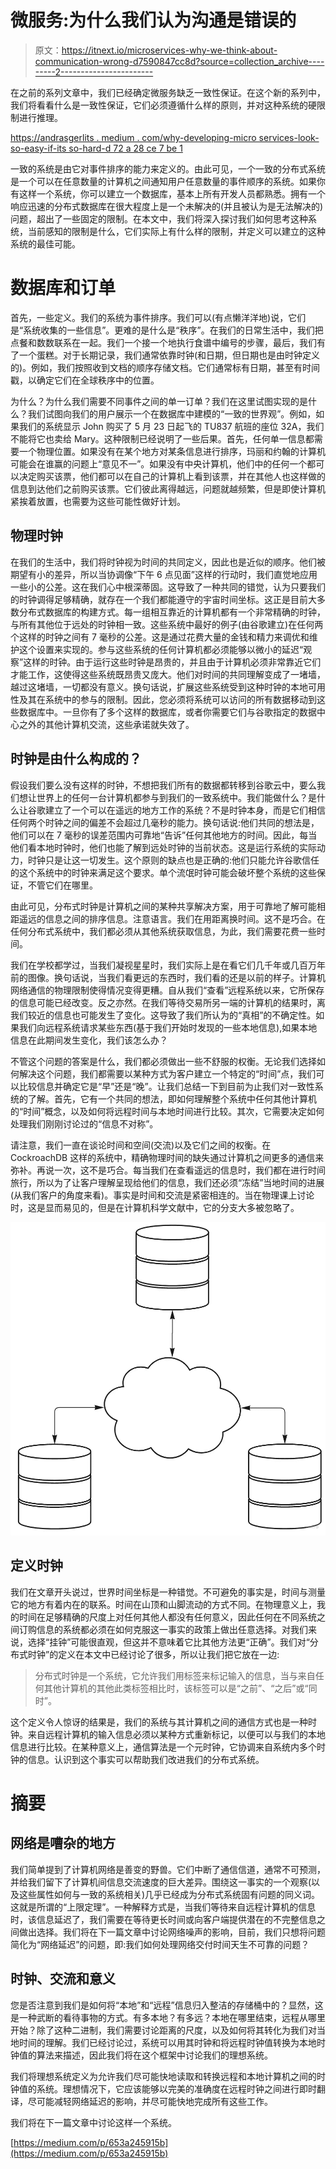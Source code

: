 # 微服务:为什么我们认为沟通是错误的

> 原文：<https://itnext.io/microservices-why-we-think-about-communication-wrong-d7590847cc8d?source=collection_archive---------2----------------------->

在之前的系列文章中，我们已经确定微服务缺乏一致性保证。在这个新的系列中，我们将看看什么是一致性保证，它们必须遵循什么样的原则，并对这种系统的硬限制进行推理。

[https://andrasgerlits . medium . com/why-developing-micro services-look-so-easy-if-its so-hard-d 72 a 28 ce 7 be 1](https://andrasgerlits.medium.com/why-does-developing-microservices-look-so-easy-if-its-so-hard-d72a28ce7be1)

一致的系统是由它对事件排序的能力来定义的。由此可见，一个一致的分布式系统是一个可以在任意数量的计算机之间通知用户任意数量的事件顺序的系统。如果你有这样一个系统，你可以建立一个数据库，基本上所有开发人员都熟悉。拥有一个响应迅速的分布式数据库在很大程度上是一个未解决的(并且被认为是无法解决的)问题，超出了一些固定的限制。在本文中，我们将深入探讨我们如何思考这种系统，当前感知的限制是什么，它们实际上有什么样的限制，并定义可以建立的这种系统的最佳可能。

# 数据库和订单

首先，一些定义。我们的系统为事件排序。我们可以(有点懒洋洋地)说，它们是“系统收集的一些信息”。更难的是什么是“秩序”。在我们的日常生活中，我们把点餐和数数联系在一起。我们一个接一个地执行食谱中编号的步骤，最后，我们有了一个蛋糕。对于长期记录，我们通常依靠时钟(和日期，但日期也是由时钟定义的)。例如，我们按照收到文档的顺序存储文档。它们通常标有日期，甚至有时间戳，以确定它们在全球秩序中的位置。

为什么？为什么我们需要不同事件之间的单一订单？我们在这里试图实现的是什么？我们试图向我们的用户展示一个在数据库中建模的“一致的世界观”。例如，如果我们的系统显示 John 购买了 5 月 23 日起飞的 TU837 航班的座位 32A，我们不能将它也卖给 Mary。这种限制已经说明了一些后果。首先，任何单一信息都需要一个物理位置。如果没有在某个地方对某条信息进行排序，玛丽和约翰的计算机可能会在谁赢的问题上“意见不一”。如果没有中央计算机，他们中的任何一个都可以决定购买该票，他们都可以在自己的计算机上看到该票，并在其他人也这样做的信息到达他们之前购买该票。它们彼此离得越远，问题就越频繁，但是即使计算机紧挨着放置，也需要为这些可能性做好计划。

## 物理时钟

在我们的生活中，我们将时钟视为时间的共同定义，因此也是近似的顺序。他们被期望有小的差异，所以当协调像“下午 6 点见面”这样的行动时，我们直觉地应用一些小的公差。这在我们心中根深蒂固。这导致了一种共同的错觉，认为只要我们的时钟调得足够精确，就存在一个我们都能遵守的宇宙时间坐标。这正是目前大多数分布式数据库的构建方式。每一组相互靠近的计算机都有一个非常精确的时钟，与所有其他位于远处的时钟相一致。这些系统中最好的例子(由谷歌建立)在任何两个这样的时钟之间有 7 毫秒的公差。这是通过花费大量的金钱和精力来调优和维护这个设置来实现的。参与这些系统的任何计算机都必须能够以微小的延迟“观察”这样的时钟。由于运行这些时钟是昂贵的，并且由于计算机必须非常靠近它们才能工作，这使得这些系统既昂贵又庞大。他们对时间的共同理解变成了一堵墙，越过这堵墙，一切都没有意义。换句话说，扩展这些系统受到这种时钟的本地可用性及其在系统中的参与的限制。因此，您必须将系统可以访问的所有数据移动到这些数据库中。一旦你有了多个这样的数据库，或者你需要它们与谷歌指定的数据中心之外的其他计算机交流，这些承诺就失效了。

## 时钟是由什么构成的？

假设我们要么没有这样的时钟，不想把我们所有的数据都转移到谷歌云中，要么我们想让世界上的任何一台计算机都参与到我们的一致系统中。我们能做什么？是什么让谷歌建立了一个可以在遥远的地方工作的系统？不是时钟本身，而是它们相信任何两个时钟之间的偏差不会超过几毫秒的能力。换句话说:他们共同的想法是，他们可以在 7 毫秒的误差范围内可靠地“告诉”任何其他地方的时间。因此，每当他们看本地时钟时，他们也能了解到远处时钟的当前状态。这是运行系统的实际动力，时钟只是让这一切发生。这个原则的缺点也是正确的:他们只能允许谷歌信任的这个系统中的时钟来满足这个要求。单个流氓时钟可能会破坏整个系统的这些保证，不管它们在哪里。

由此可见，分布式时钟是计算机之间的某种共享解决方案，用于可靠地了解可能相距遥远的信息之间的排序信息。注意语言。我们在用距离换时间。这不是巧合。在任何分布式系统中，我们都必须从其他系统获取信息，为此，我们需要花费一些时间。

我们在学校都学过，当我们凝视星星时，我们实际上是在看它们几千年或几百万年前的图像。换句话说，当我们看更远的东西时，我们看的还是以前的样子。计算机网络通信的物理限制使得情况变得更糟。自从我们“查看”远程系统以来，它所保存的信息可能已经改变。反之亦然。在我们等待交易所另一端的计算机的结果时，离我们较近的信息也可能发生了变化。这导致了我们所认为的“真相”的不确定性。如果我们向远程系统请求某些东西(基于我们开始时发现的一些本地信息),如果本地信息在此期间发生变化，我们该怎么办？

不管这个问题的答案是什么，我们都必须做出一些不舒服的权衡。无论我们选择如何解决这个问题，我们都需要以某种方式为客户建立一个特定的“时间”点，我们可以比较信息并确定它是“早”还是“晚”。让我们总结一下到目前为止我们对一致性系统的了解。首先，它有一个共同的想法，即如何理解整个系统中任何其他计算机的“时间”概念，以及如何将远程时间与本地时间进行比较。其次，它需要决定如何处理我们刚刚讨论过的“信息不对称”。

请注意，我们一直在谈论时间和空间(交流)以及它们之间的权衡。在 CockroachDB 这样的系统中，精确物理时间的缺失通过计算机之间更多的通信来弥补。再说一次，这不是巧合。每当我们在查看遥远的信息时，我们都在进行时间旅行，所以为了让客户理解呈现给他们的信息，我们还必须“冻结”当地时间的进展(从我们客户的角度来看)。事实是时间和交流是紧密相连的。当在物理课上讨论时，这是显而易见的，但是在计算机科学文献中，它的分支大多被忽略了。

![](img/e64ecef008d5cccebeb64c54b9d849df.png)

## 定义时钟

我们在文章开头说过，世界时间坐标是一种错觉。不可避免的事实是，时间与测量它的地方有着内在的联系。时间在山顶和山脚流动的方式不同。在物理意义上，我的时间在足够精确的尺度上对任何其他人都没有任何意义，因此任何在不同系统之间订购信息的系统都必须在如何克服这一事实的政策上做出任意选择。对我们来说，选择“挂钟”可能很直观，但这并不意味着它比其他方法更“正确”。我们对“分布式时钟”的定义在本文中已经讨论了很多，所以让我们把它放在一边:

> 分布式时钟是一个系统，它允许我们用标签来标记输入的信息，当与来自任何其他计算机的其他此类标签相比时，该标签可以是“之前”、“之后”或“同时”。

这个定义令人惊讶的结果是，我们的系统与其计算机之间的通信方式也是一种时钟。来自远程计算机的输入信息必须以某种方式重新标记，以便可以与我们的本地信息进行比较。在某种意义上，通信算法是一个元时钟，它协调来自系统内多个时钟的信息。认识到这个事实可以帮助我们改进我们的分布式系统。

# 摘要

## 网络是嘈杂的地方

我们简单提到了计算机网络是善变的野兽。它们中断了通信信道，通常不可预测，并给我们留下了计算机间信息交流速度的巨大差异。围绕这一事实的一个观察(以及这些属性如何与一致的系统相关)几乎已经成为分布式系统固有问题的同义词。这就是所谓的“上限定理”。一种解释方式是，当我们等待来自远程计算机的信息时，该信息延迟了，我们需要在等待更长时间或向客户端提供潜在的不完整信息之间做出选择。我们将在下一篇文章中讨论网络噪声的影响，目前，我们只想将问题简化为“网络延迟”的问题，即:我们如何处理网络交付时间天生不可靠的问题？

## 时钟、交流和意义

您是否注意到我们是如何将“本地”和“远程”信息归入整洁的存储桶中的？显然，这是一种武断的看待事物的方式。有多本地？有多远？本地在哪里结束，远程从哪里开始？除了这种二进制，我们需要讨论距离的尺度，以及如何将其转化为我们对当地时间的理解。我们已经讨论过，系统可以用其时钟和将远程时钟值转换为本地时钟值的算法来描述，因此我们将在这个框架中讨论我们的理想系统。

我们将理想系统定义为允许我们尽可能快地读取和转换远程和本地计算机之间的时钟值的系统。理想情况下，它应该能够以完美的准确度在远程时钟之间进行即时翻译，尽可能减轻网络延迟的影响，并尽可能快地完成所有这些工作。

我们将在下一篇文章中讨论这样一个系统。

[https://medium.com/p/653a245915b](https://medium.com/p/653a245915b)